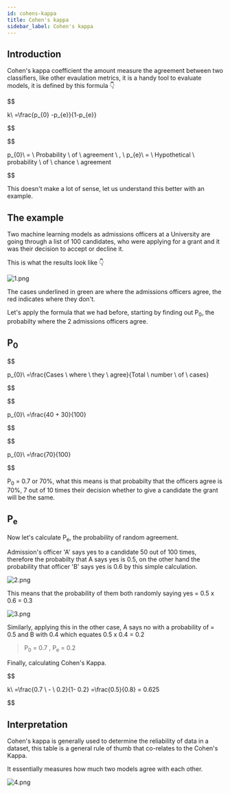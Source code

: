 ```yaml
---
id: cohens-kappa
title: Cohen's kappa
sidebar_label: Cohen's kappa
---
```


## Introduction

Cohen's kappa coefficient the amount measure the agreement between two classifiers, like other evaulation metrics, it is a handy tool to evaluate models, it is defined by this formula 👇

$$

k\ =\frac{p_{0} -p_{e}}{1-p_{e}}

$$

$$ 

p_{0}\ = \ Probability \ of \ agreement \ , \ p_{e}\ = \ Hypothetical  \ probability  \ of \ chance \ agreement  

$$

This doesn't make a lot of sense, let us understand this better with an example.

## The example

Two machine learning models as admissions officers at a University are going through a list of 100 candidates, who were applying for a grant and it was their decision to accept or decline it. 

This is what the results look like 👇

![1.png](/img/metrics/02_CK/1.png)

The cases underlined in green are where the admissions officers agree, the red indicates where they don't. 

Let's apply the formula that we had before, starting by finding out P<sub>0</sub>, the probabilty where the 2 admissions officers agree.

## P<sub>0</sub>

$$

p_{0}\ =\frac{Cases \ where \ they \ agree}{Total \ number \ of \ cases} 

$$

$$

p_{0}\ =\frac{40 + 30}{100}  

$$

$$

p_{0}\ =\frac{70}{100} 

$$

P<sub>0</sub> = 0.7 or 70%, what this means is that probabilty that the officers agree is 70%, 7 out of 10 times their decision whether to give a candidate the grant will be the same.

## P<sub>e</sub>

Now let's calculate P<sub>e</sub>, the probability of random agreement.

Admission's officer 'A' says yes to a candidate 50 out of 100 times, therefore the probabilty that A says yes is 0.5, on the other hand the probability that officer 'B' says yes is 0.6 by this simple calculation.

![2.png](/img/metrics/02_CK/3.png)

This means that the probability of them both randomly saying yes = 0.5 x 0.6 = 0.3

![3.png](/img/metrics/02_CK/2.png)

Similarly, applying this in the other case, A says no with a probability of = 0.5 and B with 0.4 which equates 0.5 x 0.4 = 0.2

> P<sub>0</sub> = 0.7 , P<sub>e</sub> = 0.2

Finally, calculating Cohen's Kappa.

$$

k\ =\frac{0.7 \ - \ 0.2}{1- 0.2} =\frac{0.5}{0.8} = 0.625

$$

## Interpretation

Cohen's kappa is generally used to determine the reliability of data in a dataset, this table is a general rule of thumb that co-relates to the Cohen's Kappa.

It essentially measures how much two models agree with each other.

![4.png](/img/metrics/02_CK/4.png)

